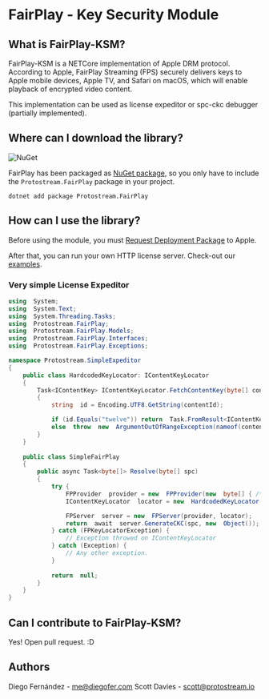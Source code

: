 # FairPlay - Key Security Module 


## What is FairPlay-KSM?

FairPlay-KSM is a NETCore implementation of Apple DRM protocol. According to Apple, FairPlay Streaming (FPS) securely delivers keys to Apple mobile devices, Apple TV, and Safari on macOS, which will enable playback of encrypted video content.

This implementation can be used as license expeditor or spc-ckc debugger (partially implemented). 

## Where can I download the library?

![NuGet](https://www.nuget.org/Content/gallery/img/logo-header.svg)

FairPlay has been packaged as [NuGet package](https://www.nuget.org/packages/Protostream.FairPlay/), so you only have to include the `Protostream.FairPlay` package in your project.

`dotnet add package Protostream.FairPlay`

## How can I use the library?

Before using the module, you must [Request Deployment Package](https://developer.apple.com/contact/fps/) to Apple. 

After that, you can run your own HTTP license server. Check-out our [examples](https://github.com/diegojfer/FairPlay-KSM/tree/master/examples).

### Very simple License Expeditor

```csharp
using  System;
using  System.Text;
using  System.Threading.Tasks;
using  Protostream.FairPlay;
using  Protostream.FairPlay.Models;
using  Protostream.FairPlay.Interfaces;
using  Protostream.FairPlay.Exceptions;

namespace Protostream.SimpleExpeditor
{
	public class HardcodedKeyLocator: IContentKeyLocator
	{
		Task<IContentKey> IContentKeyLocator.FetchContentKey(byte[] contentId, object  info /* Object passed on GenerateCKC */)
		{
			string  id = Encoding.UTF8.GetString(contentId);

			if (id.Equals("twelve")) return  Task.FromResult<IContentKey>(new  FPStaticKey("3C3C3C3C3C3C3C3C3C3C3C3C3C3C3C3C", "D5FBD6B82ED93E4EF98AE40931EE33B7"));
			else  throw  new  ArgumentOutOfRangeException(nameof(contentId), $"We can't find key for content id ${contentId}");
		}
	}
	
	public class SimpleFairPlay
	{
		public async Task<byte[]> Resolve(byte[] spc)
		{
			try {
				FPProvider  provider = new  FPProvider(new  byte[] { /* Certificate+PrivKey P12 */ }, ""  /* P12 Passphrase */, new  byte[] { /* ASK */ });
				IContentKeyLocator  locator = new  HardcodedKeyLocator();

				FPServer  server = new  FPServer(provider, locator);
				return  await  server.GenerateCKC(spc, new  Object());
			} catch (FPKeyLocatorException) {
				// Exception throwed on IContentKeyLocator
			} catch (Exception) {
				// Any other exception.
			}
			
			return  null;
		}
	}
}
```

## Can I contribute to FairPlay-KSM?

Yes! Open pull request. :D

## Authors

Diego Fernández - [me@diegofer.com](mailto:me@diegofer.com) 
Scott Davies - [scott@protostream.io](mailto:scott@protostream.io) 